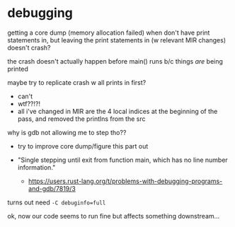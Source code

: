 # debugging

getting a core dump (memory allocation failed) when don't have print statements
in, but leaving the print statements in (w relevant MIR changes) doesn't crash?

the crash doesn't actually happen before main() runs b/c things _are_ being
printed

maybe try to replicate crash w all prints in first?
- can't
- wtf??!?!
- all i've changed in MIR are the 4 local indices at the beginning of the pass,
  and removed the printlns from the src

why is gdb not allowing me to step tho??
- try to improve core dump/figure this part out

- "Single stepping until exit from function main, which has no line number
  information."
  - https://users.rust-lang.org/t/problems-with-debugging-programs-and-gdb/7819/3

turns out need `-C debuginfo=full`

ok, now our code seems to run fine but affects something downstream...
